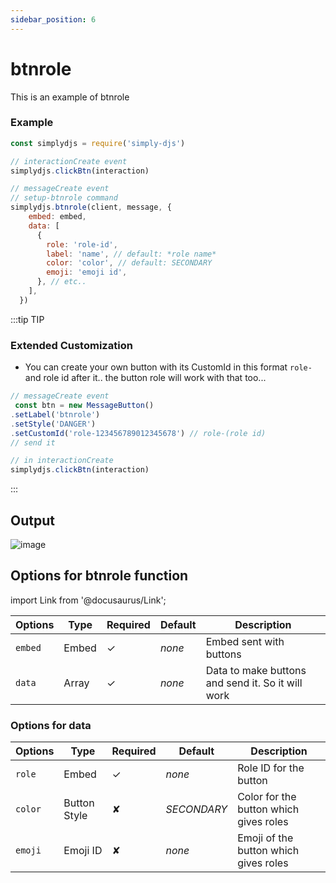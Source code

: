 ```yaml
---
sidebar_position: 6
---
```


# btnrole
This is an example of btnrole

### Example
```js
const simplydjs = require('simply-djs')

// interactionCreate event
simplydjs.clickBtn(interaction)

// messageCreate event
// setup-btnrole command
simplydjs.btnrole(client, message, {
    embed: embed,
    data: [
      {
        role: 'role-id',
        label: 'name', // default: *role name*
        color: 'color', // default: SECONDARY
        emoji: 'emoji id',
      }, // etc..
    ],
  })
```


:::tip TIP
### Extended Customization
- You can create your own button with its CustomId in this format `role-` and role id after it.. the button role will work with that too...

```js
// messageCreate event
 const btn = new MessageButton()
.setLabel('btnrole')
.setStyle('DANGER')
.setCustomId('role-123456789012345678') // role-(role id)
// send it

// in interactionCreate
simplydjs.clickBtn(interaction)
```
:::

## Output
![image](https://user-images.githubusercontent.com/71836991/129353127-6a0c2704-cfcd-48e1-8d1e-5aeede745a9a.png)


## Options for btnrole function
import Link from '@docusaurus/Link';

<div style={{textAlign: 'center'}}>

| Options     | Type    | Required | Default | Description |
| ----------- | ----------- | ----------- | ----------- | ----------- |
| `embed` | <Link to="https://discord.js.org/#/docs/main/stable/class/MessageEmbed">Embed</Link> | ✓ | *none* | Embed sent with buttons |
| `data` | <Link to="https://developer.mozilla.org/en-US/docs/Web/JavaScript/Reference/Global_Objects/Array">Array</Link> | ✓ | *none* | Data to make buttons and send it. So it will work |
</div>

### Options for data

<div style={{textAlign: 'center'}}>

| Options     | Type    | Required | Default | Description |
| ----------- | ----------- | ----------- | ----------- | ----------- |
| `role` | <Link to="https://discord.js.org/#/docs/main/stable/class/MessageEmbed">Embed</Link> | ✓ | *none* | Role ID for the button |
| `color` | <Link to="https://discord.js.org/#/docs/main/stable/typedef/MessageButtonStyle">Button Style</Link>| ✘ | *SECONDARY* | Color for the button which gives roles |
| `emoji` | <Link to="https://discord.js.org/#/docs/main/stable/class/Emoji">Emoji ID</Link> | ✘ | *none* | Emoji of the button which gives roles |
</div>
